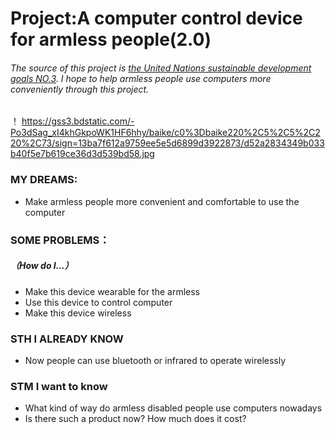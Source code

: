 # Project:A computer control device for armless people(2.0)
###### The source of this project is [the United Nations sustainable development goals NO.3](https://www.un.org/sustainabledevelopment/zh/health/). I hope to help armless people use computers more conveniently through this project.
！  https://gss3.bdstatic.com/-Po3dSag_xI4khGkpoWK1HF6hhy/baike/c0%3Dbaike220%2C5%2C5%2C220%2C73/sign=13ba7f612a9759ee5e5d6899d3922873/d52a2834349b033b40f5e7b619ce36d3d539bd58.jpg

### MY DREAMS:
* Make armless people more convenient and comfortable to use the computer

### SOME PROBLEMS：  
##### （How do I...）
* Make this device wearable for the armless
* Use this device to control computer
* Make this device wireless

### STH I ALREADY KNOW
* Now people can use bluetooth or infrared to operate wirelessly

### STM I want to know
* What kind of way do armless disabled people use computers nowadays
* Is there such a product now? How much does it cost?
